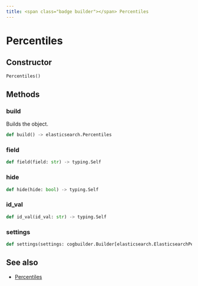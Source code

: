 ```yaml
---
title: <span class="badge builder"></span> Percentiles
---
```

# <span class="badge builder"></span> Percentiles

## Constructor

```python
Percentiles()
```
## Methods

### <span class="badge object-method"></span> build

Builds the object.

```python
def build() -> elasticsearch.Percentiles
```

### <span class="badge object-method"></span> field

```python
def field(field: str) -> typing.Self
```

### <span class="badge object-method"></span> hide

```python
def hide(hide: bool) -> typing.Self
```

### <span class="badge object-method"></span> id_val

```python
def id_val(id_val: str) -> typing.Self
```

### <span class="badge object-method"></span> settings

```python
def settings(settings: cogbuilder.Builder[elasticsearch.ElasticsearchPercentilesSettings]) -> typing.Self
```

## See also

 * <span class="badge object-type-class"></span> [Percentiles](./object-Percentiles.md)
